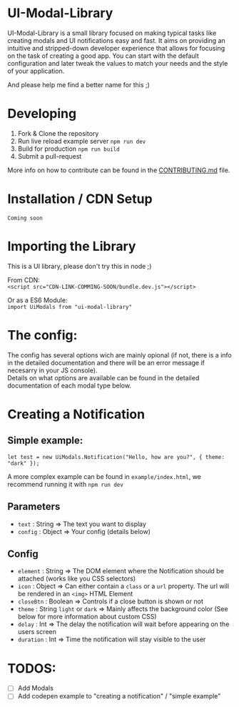 # UI-Modal-Library

UI-Modal-Library is a small library focused on making typical tasks like creating modals and UI notifications easy and fast.
It aims on providing an intuitive and stripped-down developer experience that allows for focusing on the task of creating a good app. You can start with the default configuration and later tweak the values to match your needs and the style of your application.

And please help me find a better name for this ;)

# Developing

1. Fork & Clone the repository
2. Run live reload example server `npm run dev`
3. Build for production `npm run build`
4. Submit a pull-request

More info on how to contribute can be found in the [CONTRIBUTING.md](https://github.com/Jaaahn/UI-Modal-Library/blob/master/CONTRIBUTING.md) file.

# Installation / CDN Setup

`Coming soon`

# Importing the Library

This is a UI library, please don't try this in node ;)

From CDN:  
`<script src="CDN-LINK-COMMING-SOON/bundle.dev.js"></script>`

Or as a ES6 Module:  
`import UiModals from "ui-modal-library"`

# The config:

The config has several options wich are mainly opional (if not, there is a info in the detailed documentation and there will be an error message if necesarry in your JS console).  
Details on what options are available can be found in the detailed documentation of each modal type below.

# Creating a Notification

## Simple example:

```
let test = new UiModals.Notification("Hello, how are you?", { theme: "dark" });
```

A more complex example can be found in `example/index.html`, we recommend running it with `npm run dev`

## Parameters

-   `text` : String => The text you want to display
-   `config` : Object => Your config (details below)

## Config

-   `element` : String => The DOM element where the Notification should be attached (works like you CSS selectors)
-   `icon` : Object => Can either contain a `class` or a `url` property. The url will be rendered in an `<img>` HTML Element
-   `closeBtn` : Boolean => Controls if a close button is shown or not
-   `theme` : String `light` or `dark` => Mainly affects the background color (See below for more information about custom CSS)
-   `delay` : Int => The delay the notification will wait before appearing on the users screen
-   `duration` : Int => Time the notification will stay visible to the user

# TODOS:

-   [ ] Add Modals
-   [ ] Add codepen example to "creating a notification" / "simple example"
